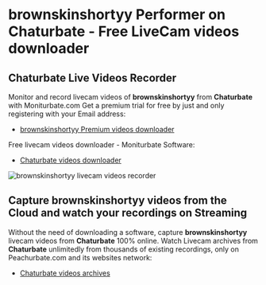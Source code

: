 # brownskinshortyy Performer on Chaturbate - Free LiveCam videos downloader

## Chaturbate Live Videos Recorder

Monitor and record livecam videos of **brownskinshortyy** from **Chaturbate** with Moniturbate.com
Get a premium trial for free by just and only registering with your Email address:
* [brownskinshortyy Premium videos downloader](https://moniturbate.com/request-demo-licence-key.html)

Free livecam videos downloader - Moniturbate Software:
* [Chaturbate videos downloader](https://moniturbate.com/moniturbate-download-software.html)

![brownskinshortyy livecam videos recorder](https://peachurnet.com/templates/moniturbate-software.png)


## Capture brownskinshortyy videos from the Cloud and watch your recordings on Streaming

Without the need of downloading a software, capture **brownskinshortyy** livecam videos from **Chaturbate** 100% online.
Watch Livecam archives from **Chaturbate** unlimitedly from thousands of existing recordings, only on Peachurbate.com and its websites network:
* [Chaturbate videos archives](https://peachurnet.com/)